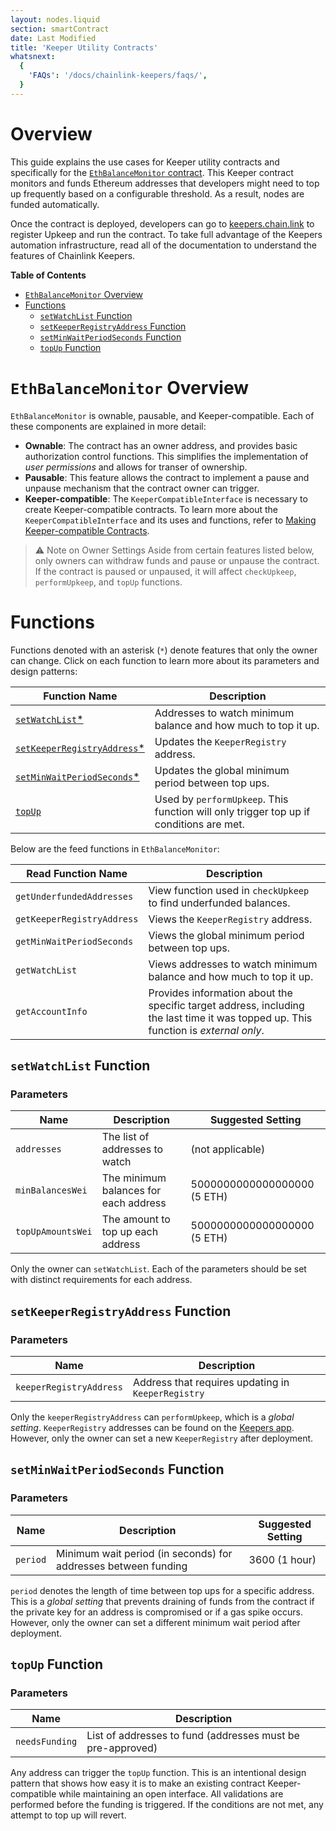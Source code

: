 ```yaml
---
layout: nodes.liquid
section: smartContract
date: Last Modified
title: 'Keeper Utility Contracts'
whatsnext:
  {
    'FAQs': '/docs/chainlink-keepers/faqs/',
  }
---
```


# Overview
This guide explains the use cases for Keeper utility contracts and specifically for the [`EthBalanceMonitor` contract](https://github.com/smartcontractkit/upkeep-contracts/blob/master/contracts/upkeeps/EthBalanceMonitor.sol). This Keeper contract monitors and funds Ethereum addresses that developers might need to top up frequently based on a configurable threshold. As a result, nodes are funded automatically.

Once the contract is deployed, developers can go to [keepers.chain.link](https://keepers.chain.link/) to register Upkeep and run the contract. To take full advantage of the Keepers automation infrastructure, read all of the documentation to understand the features of Chainlink Keepers.

**Table of Contents**
+ [`EthBalanceMonitor` Overview](#ethbalancemonitor-overview)
+ [Functions](#functions)
  + [`setWatchList` Function](#setwatchlist-function)
  + [`setKeeperRegistryAddress` Function](#setkeeperregistryaddress-function)
  + [`setMinWaitPeriodSeconds` Function](#setminwaitperiodseconds-function)
  + [`topUp` Function](#topup-function)

# `EthBalanceMonitor` Overview
`EthBalanceMonitor` is ownable, pausable, and Keeper-compatible. Each of these components are explained in more detail:

- **Ownable**: The contract has an owner address, and provides basic authorization control functions. This simplifies the implementation of *user permissions* and allows for transer of ownership.
- **Pausable**: This feature allows the contract to implement a pause and unpause mechanism that the contract owner can trigger.
- **Keeper-compatible**: The `KeeperCompatibleInterface` is necessary to create Keeper-compatible contracts. To learn more about the `KeeperCompatibleInterface` and its uses and functions, refer to [Making Keeper-compatible Contracts](../compatible-contracts/).

> ⚠️ Note on Owner Settings
> Aside from certain features listed below, only owners can withdraw funds and pause or unpause the contract. If the contract is paused or unpaused, it will affect `checkUpkeep`, `performUpkeep`, and `topUp` functions.

# Functions
Functions denoted with an asterisk (`*`) denote features that only the owner can change. Click on each function to learn more about its parameters and design patterns:

| Function Name                   | Description                                                          |
| ------------------------------- | -------------------------------------------------------------------- |
|  [`setWatchList`*](#setwatchlist-function)   | Addresses to watch minimum balance and how much to top it up.                     |
|  [`setKeeperRegistryAddress`*](#setkeeperregistryaddress-function) | Updates the `KeeperRegistry` address. |
|  [`setMinWaitPeriodSeconds`*](#setminwaitperiodseconds-function)    | Updates the global minimum period between top ups. |
|  [`topUp`](#topup-function)   | Used by `performUpkeep`. This function will only trigger top up if conditions are met.  |

Below are the feed functions in `EthBalanceMonitor`:

| Read Function Name                   | Description                                                          |
| ------------------------------- | -------------------------------------------------------------------- |
|  `getUnderfundedAddresses`    | View function used in `checkUpkeep` to find underfunded balances.                    |
|  `getKeeperRegistryAddress` | Views the `KeeperRegistry` address. |
|  `getMinWaitPeriodSeconds`    | Views the global minimum period between top ups. |
|  `getWatchList`    | Views addresses to watch minimum balance and how much to top it up.  |
|  `getAccountInfo`    | Provides information about the specific target address, including the last time it was topped up. This function is *external only*.  |

## `setWatchList` Function

### Parameters
| Name                            | Description                                                  | Suggested Setting              |
| ------------------------------- | ------------------------------------------------------------ | ------------------------------ |
| `addresses`                    | The list of addresses to watch | (not applicable) |
| `minBalancesWei`                 | The minimum balances for each address | 5000000000000000000 (5 ETH)|
| `topUpAmountsWei`                 | The amount to top up each address | 5000000000000000000 (5 ETH)|

Only the owner can `setWatchList`. Each of the parameters should be set with distinct requirements for each address.

## `setKeeperRegistryAddress` Function

### Parameters
| Name                            | Description                                                          |
| ------------------------------- | -------------------------------------------------------------------- |
| `keeperRegistryAddress`         | Address that requires updating in `KeeperRegistry`                   |

Only the `keeperRegistryAddress` can `performUpkeep`, which is a *global setting*. `KeeperRegistry` addresses can be found on the [Keepers app](https://keepers.chain.link/). However, only the owner can set a new `KeeperRegistry` after deployment.

## `setMinWaitPeriodSeconds` Function

### Parameters
| Name                            | Description                                                  | Suggested Setting              |
| ------------------------------- | ------------------------------------------------------------ | ------------------------------ |
| `period`                        | Minimum wait period (in seconds) for addresses between funding |  3600 (1 hour)               |

`period` denotes the length of time between top ups for a specific address. This is a *global setting* that prevents draining of funds from the contract if the private key for an address is compromised or if a gas spike occurs. However, only the owner can set a different minimum wait period after deployment.

## `topUp` Function

### Parameters
| Name                            | Description                                                          |
| ------------------------------- | -------------------------------------------------------------------- |
| `needsFunding`                  | List of addresses to fund (addresses must be pre-approved)           |

Any address can trigger the `topUp` function. This is an intentional design pattern that shows how easy it is to make an existing contract Keeper-compatible while maintaining an open interface. All validations are performed before the funding is triggered. If the conditions are not met, any attempt to top up will revert.
